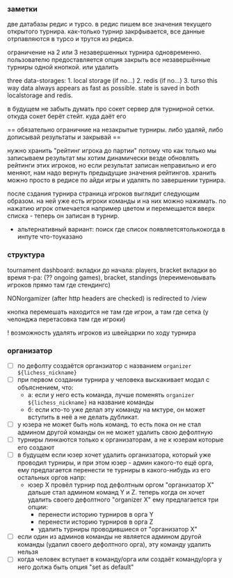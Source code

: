 ### заметки

две датабазы редис и турсо. в редис пишем все значения текущего открытого турнира. как-только турнир закрфывается, все данные отрпавляются в турсо и трутся из редиса.

ограничение на 2 или 3 незавершенных турнира одновременно. пользователю предоставляется опция закрыть все незавершённые турниры одной кнопкой. или удалить

three data-storages: 1. local storage (if no...) 2. redis (if no...) 3. turso
this way data always appears as fast as possible. state is saved in both localstorage and redis.

в будущем не забыть думать про сокет сервер для турнирной сетки. откуда сокет берёт стейт. куда даёт его

== обязательно ограничние на незакрытые турниры. либо удаляй, либо дописывай результаты и закрывай ==

нужно хранить "рейтинг игрока до партии" потому что как только мы записываем результат мы хотим динамически везде обновлять рейтинги этих игроков, но если результат записан неправильно и его меняют, нам надо вернуть предыдущие значения рейтингов. хранить можно просто в редисе по айди игры и удалять по завершении турнира.

после сздания турнира страница игроков выглядит следующим образом. на ней уже есть игроки команды и на них можно нажимать. по нажатию игрок отмечается например цветом и перемещается вверх списка - теперь он записан в турнир.

- альтернативный вариант: поиск где список появляетсятолькокогда в инпуте что-тоуказано

### структура

tournament dashboard:
вкладки до начала: players, bracket
вкладки во время т-ра: (?? ongoing games), bracket, standings (переименовывать игроков прямо там где стендингс)

NONorgamizer (after http headers are checked) is redirected to /view

кнопка перемешать находится не там где игрои, а там где сетка (у челонджа перетасовка там где игроки)

! возможность удалять игроков из швейцарки по ходу турнира

### организатор

- [ ] по дефолту создаётся органзиатор с названием `organizer ${lichess_nickname}`
- [ ] при первом создании турнира у человека выскакивает модал с объяснением, что:
  - a: если у него есть команда, лучше поменять `organizer ${lichess_nickname}` на название команды
  - б: если кто-то уже делал эту команду на мктуре, он может вступить в неё а не делать дубликат.
- [ ] у юзера не может быть ноль команд. то есть пока он не стал админом другой команды он не может удалить свою дефолтную
- [ ] турниры линкаются только к организаторам, а не к юзерам которые его создают
- [ ] в будущем если юзер хочет удалить организатора, который уже проводил турниры, и при этом юзер - админ какого-то ещё орга, ему предлагается перенести те турниры в какого-нибудь из его остальных оргов напр:
  - юзер X провёл турнир под дефолтным оргом "организатор Х" дальше стал админом команд Y и Z. теперь когда он хочет удалить своего дефолтного "organizer X" ему предлагается три опции:
    - перенести историю турниров в орга Y
    - перенести историю турниров в орга Z
    - удалить турниры проводившиеся от "организатор Х"
- [ ] если один из админов команды не является админом другой команды (удалил своего дефолтного орга), эту команду удалить нельзя
- [ ] когда человек вступает в команду/oрга или создаёт команду/орга у него должа быть опция "set as default"
